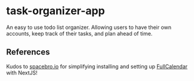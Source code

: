 # task-organizer-app

An easy to use todo list organizer. Allowing users to have their own accounts, keep track of their tasks, and plan ahead of time.

## References

Kudos to [spacebro.io](https://spacebro.io/articles/fullcalendar-nextjs-10-higher) for simplifying installing and setting up [FullCalendar](https://fullcalendar.io/) with NextJS!
